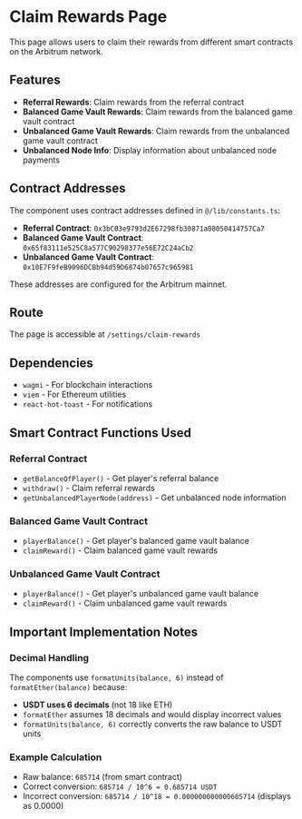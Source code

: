 # Claim Rewards Page

This page allows users to claim their rewards from different smart contracts on the Arbitrum network.

## Features

- **Referral Rewards**: Claim rewards from the referral contract
- **Balanced Game Vault Rewards**: Claim rewards from the balanced game vault contract
- **Unbalanced Game Vault Rewards**: Claim rewards from the unbalanced game vault contract
- **Unbalanced Node Info**: Display information about unbalanced node payments

## Contract Addresses

The component uses contract addresses defined in `@/lib/constants.ts`:

- **Referral Contract**: `0x3bC03e9793d2E67298fb30871a08050414757Ca7`
- **Balanced Game Vault Contract**: `0x65f83111e525C8a577C90298377e56E72C24aCb2`
- **Unbalanced Game Vault Contract**: `0x10E7F9feB9096DCBb94d59D6874b07657c965981`

These addresses are configured for the Arbitrum mainnet.

## Route

The page is accessible at `/settings/claim-rewards`

## Dependencies

- `wagmi` - For blockchain interactions
- `viem` - For Ethereum utilities
- `react-hot-toast` - For notifications

## Smart Contract Functions Used

### Referral Contract
- `getBalanceOfPlayer()` - Get player's referral balance
- `withdraw()` - Claim referral rewards
- `getUnbalancedPlayerNode(address)` - Get unbalanced node information

### Balanced Game Vault Contract
- `playerBalance()` - Get player's balanced game vault balance
- `claimReward()` - Claim balanced game vault rewards

### Unbalanced Game Vault Contract
- `playerBalance()` - Get player's unbalanced game vault balance
- `claimReward()` - Claim unbalanced game vault rewards

## Important Implementation Notes

### Decimal Handling
The components use `formatUnits(balance, 6)` instead of `formatEther(balance)` because:
- **USDT uses 6 decimals** (not 18 like ETH)
- `formatEther` assumes 18 decimals and would display incorrect values
- `formatUnits(balance, 6)` correctly converts the raw balance to USDT units

### Example Calculation
- Raw balance: `685714` (from smart contract)
- Correct conversion: `685714 / 10^6 = 0.685714 USDT`
- Incorrect conversion: `685714 / 10^18 = 0.000000000000685714` (displays as 0.0000) 